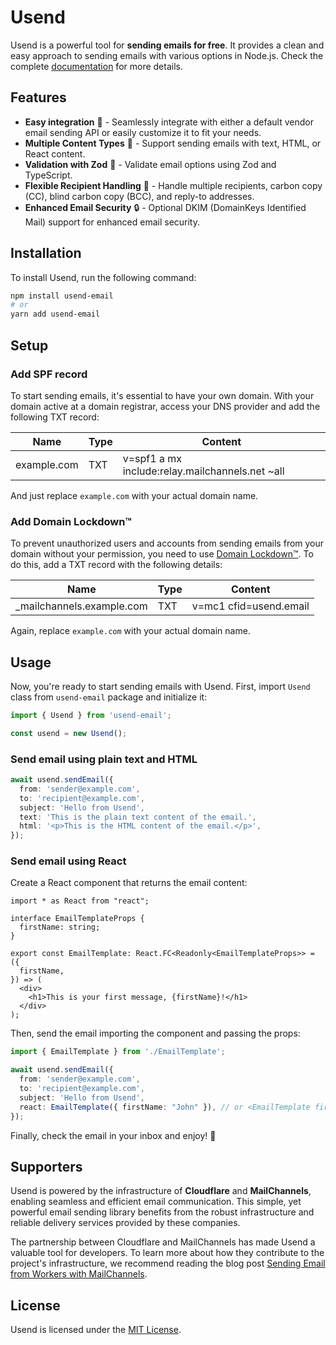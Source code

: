 # Usend

Usend is a powerful tool for **sending emails for free**. It provides a clean and easy approach to sending emails with various options in Node.js. Check the complete [documentation](https://usend.email) for more details.

## Features

- **Easy integration** 🔌 - Seamlessly integrate with either a default vendor email sending API or easily customize it to fit your needs.
- **Multiple Content Types** 📄 - Support sending emails with text, HTML, or React content.
- **Validation with Zod** 💎 - Validate email options using Zod and TypeScript.
- **Flexible Recipient Handling** 💌 - Handle multiple recipients, carbon copy (CC), blind carbon copy (BCC), and reply-to addresses.
- **Enhanced Email Security** 🔒 - Optional DKIM (DomainKeys Identified Mail) support for enhanced email security.

## Installation

To install Usend, run the following command:

```bash
npm install usend-email
# or
yarn add usend-email
```

## Setup

### Add SPF record

To start sending emails, it's essential to have your own domain. With your domain active at a domain registrar, access your DNS provider and add the following TXT record:

| Name        | Type | Content                                         |
| ----------- | ---- | ----------------------------------------------- |
| example.com | TXT  | v=spf1 a mx include:relay.mailchannels.net ~all |

And just replace `example.com` with your actual domain name.

### Add Domain Lockdown™

To prevent unauthorized users and accounts from sending emails from your domain without your permission, you need to use [Domain Lockdown™](https://support.mailchannels.com/hc/en-us/articles/16918954360845-Secure-your-domain-name-against-spoofing-with-Domain-Lockdown-). To do this, add a TXT record with the following details:

| Name                      | Type | Content                |
| ------------------------- | ---- | ---------------------- |
| _mailchannels.example.com | TXT  | v=mc1 cfid=usend.email |

Again, replace `example.com` with your actual domain name.

## Usage

Now, you're ready to start sending emails with Usend. First, import `Usend` class from `usend-email` package and initialize it:

```ts
import { Usend } from 'usend-email';

const usend = new Usend();
```

### Send email using plain text and HTML

```ts
await usend.sendEmail({
  from: 'sender@example.com',
  to: 'recipient@example.com',
  subject: 'Hello from Usend',
  text: 'This is the plain text content of the email.',
  html: '<p>This is the HTML content of the email.</p>',
});
```

### Send email using React

Create a React component that returns the email content:

```tsx
import * as React from "react";

interface EmailTemplateProps {
  firstName: string;
}

export const EmailTemplate: React.FC<Readonly<EmailTemplateProps>> = ({
  firstName,
}) => (
  <div>
    <h1>This is your first message, {firstName}!</h1>
  </div>
);
```

Then, send the email importing the component and passing the props:

```ts
import { EmailTemplate } from './EmailTemplate';

await usend.sendEmail({
  from: 'sender@example.com',
  to: 'recipient@example.com',
  subject: 'Hello from Usend',
  react: EmailTemplate({ firstName: "John" }), // or <EmailTemplate firstName="John" />
});
```

Finally, check the email in your inbox and enjoy! 🎉

## Supporters

Usend is powered by the infrastructure of **Cloudflare** and **MailChannels**, enabling seamless and efficient email communication. This simple, yet powerful email sending library benefits from the robust infrastructure and reliable delivery services provided by these companies.

The partnership between Cloudflare and MailChannels has made Usend a valuable tool for developers. To learn more about how they contribute to the project's infrastructure, we recommend reading the blog post [Sending Email from Workers with MailChannels](https://blog.cloudflare.com/sending-email-from-workers-with-mailchannels/).

## License
Usend is licensed under the [MIT License](https://opensource.org/licenses/MIT).
